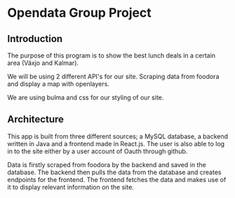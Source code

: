 # Opendata Group Project


## Introduction

The purpose of this program is to show the best lunch deals in a certain area (Växjo and Kalmar). 

We will be using 2 different API's for our site. Scraping data from foodora and display a map with openlayers.

We are using bulma and css for our styling of our site.

## Architecture

This app is built from three different sources; a MySQL database, a backend written in Java and a frontend made in React.js. The user is also able to log in to the site either by a user account of Oauth through github.

Data is firstly scraped from foodora by the backend and saved in the database. The backend then pulls the data from the database and creates endpoints for the frontend. The frontend fetches the data and makes use of it to display relevant information on the site. 
